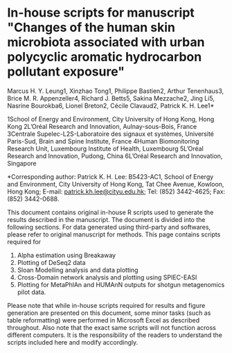 # In-house scripts for manuscript "Changes of the human skin microbiota associated with urban polycyclic aromatic hydrocarbon pollutant exposure"

Marcus H. Y. Leung1, Xinzhao Tong1, Philippe Bastien2, Arthur Tenenhaus3, Brice M. R. Appenzeller4, Richard J. Betts5, Sakina Mezzache2, Jing Li5, Nasrine Bourokba6, Lionel Breton2, Cécile Clavaud2, Patrick K. H. Lee1* 

1School of Energy and Environment, City University of Hong Kong, Hong Kong
2L’Oréal Research and Innovation, Aulnay-sous-Bois, France
3Centrale Supelec-L2S-Laboratoire des signaux et systèmes, Université Paris-Sud, Brain and Spine Institute, France
4Human Biomonitoring Research Unit, Luxembourg Institute of Health, Luxembourg
5L’Oréal Research and Innovation, Pudong, China
6L’Oréal Research and Innovation, Singapore

*Corresponding author: Patrick K. H. Lee: B5423-AC1, School of Energy and Environment, City University of Hong Kong, Tat Chee Avenue, Kowloon, Hong Kong; E-mail: patrick.kh.lee@cityu.edu.hk; Tel: (852) 3442-4625; Fax: (852) 3442-0688.

This document contains original in-house R scripts used to generate the results described in the manuscript. The document is divided into the following sections. For data generated using third-party and softwares, please refer to original manuscript for methods. This page contains scripts required for

1) Alpha estimation using Breakaway
2) Plotting of DeSeq2 data
3) Sloan Modelling analysis and data plotting
4) Cross-Domain network analysis and plotting using SPIEC-EASI
5) Plotting for MetaPhlAn and HUMAnN outputs for shotgun metagenomics pilot data.

Please note that while in-house scripts required for results and figure generation are presented on this document, some minor tasks (such as table reformatting) were performed in Microsoft Excel as described throughout. Also note that the exact same scripts will not function across different computers. It is the responsibility of the readers to understand the scripts included here and modify accordingly.
